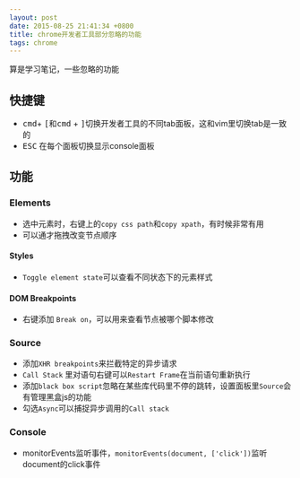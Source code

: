 ```yaml
---
layout: post
date: 2015-08-25 21:41:34 +0800
title: chrome开发者工具部分忽略的功能
tags: chrome
---
```


算是学习笔记，一些忽略的功能

## 快捷键

* <kbd>cmd</kbd>+ <kbd>[</kbd>和<kbd>cmd</kbd> + <kbd>]</kbd>切换开发者工具的不同tab面板，这和vim里切换tab是一致的
* <kbd>ESC</kbd> 在每个面板切换显示console面板

## 功能

### Elements

* 选中元素时，右键上的`copy css path`和`copy xpath`，有时候非常有用
* 可以通才拖拽改变节点顺序

#### Styles
* `Toggle element state`可以查看不同状态下的元素样式

#### DOM Breakpoints
* 右键添加 `Break on`，可以用来查看节点被哪个脚本修改

### Source
* 添加`XHR breakpoints`来拦截特定的异步请求
* `Call Stack` 里对语句右键可以`Restart Frame`在当前语句重新执行
* 添加`black box script`忽略在某些库代码里不停的跳转，设置面板里`Source`会有管理黑盒js的功能
* 勾选`Async`可以捕捉异步调用的`Call stack`

### Console
* monitorEvents监听事件，`monitorEvents(document, ['click'])`监听document的click事件　

